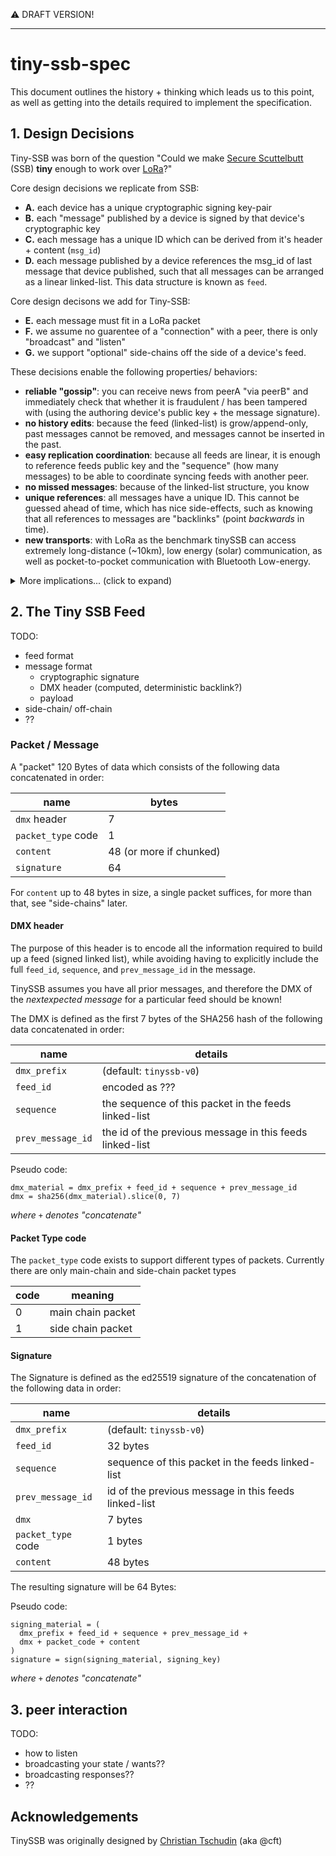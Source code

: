 :warning: DRAFT VERSION!

---

# tiny-ssb-spec


This document outlines the history + thinking which leads us to this point, as
well as getting into the details required to implement the specification.


## 1. Design Decisions

Tiny-SSB was born of the question "Could we make [Secure
Scuttelbutt](https://github.com/ssbc) (SSB) **tiny** enough to work over
[LoRa](https://en.wikipedia.org/wiki/LoRa)?"

Core design decisions we replicate from SSB:
- **A.** each device has a unique cryptographic signing key-pair
- **B.** each "message" published by a device is signed by that device's
  cryptographic key
- **C.** each message has a unique ID which can be derived from it's header +
  content (`msg_id`)
- **D.** each message published by a device references the msg_id of last message
  that device published, such that all messages can be arranged as a linear
  linked-list. This data structure is known as `feed`.

Core design decisons we add for Tiny-SSB:
- **E.** each message must fit in a LoRa packet
- **F.** we assume no guarentee of a "connection" with a peer, there is only
  "broadcast" and "listen"
- **G.** we support "optional" side-chains off the side of a device's feed.


These decisions enable the following properties/ behaviors:
- **reliable "gossip"**: you can receive news from peerA "via peerB" and
  immediately check that whether it is fraudulent / has been tampered with
  (using the authoring device's public key + the message signature).
- **no history edits**: because the feed (linked-list) is grow/append-only, past
  messages cannot be removed, and messages cannot be inserted in the past.
- **easy replication coordination**: because all feeds are linear, it is enough
  to reference feeds public key and the "sequence" (how many messages) to be
  able to coordinate syncing feeds with another peer.
- **no missed messages**: because of the linked-list structure, you know
- **unique references**: all messages have a unique ID. This cannot be guessed
  ahead of time, which has nice side-effects, such as knowing that all
  references to messages are "backlinks" (point *backwards* in time).
- **new transports**: with LoRa as the benchmark tinySSB can access extremely
  long-distance (~10km), low energy (solar) communication, as well as
  pocket-to-pocket communication with Bluetooth Low-energy.

<details>
    <summary>More implications... (click to expand)</summary>

- you can publish to your own feed anytime... you are your own source of
- there is no password reset
    - if you lose your device / the signing keys, there is no recovering them
- your "database" is only a local, subjective snapshot based on what you've
  replicated
    - you will never have all the feeds (islands are ok!)
    - expect partitions / concurrency/ lags
    - expect eventual consistency
- there is no guarenteed ordering of messages
    - there is no central physical (or logical) machine that is "authoring",
      just many parallel peers.
    - the best you can do is "causal ordering" + an algorithm for tie-breaking
    - "timestamps" can work but any malicious device or device with a broken
      clock will wreck your system.
- "multi-device" identity is currently unsolved
    - i.e. people often want to be the same "author" on their phone AND laptop,
      such that people can @-mention, or DM with just one ID, but this is
      currently not possible 
    - you cannot use the same keys on 2 devices safely: if they both publish
      then you can break the "linear linked-list" expectaction of your feed and
      you break replication
- multiple identities per device is easy
    - just add another signing key-pair

</details>


## 2. The Tiny SSB Feed

TODO:

- feed format
- message format
    - cryptographic signature
    - DMX header (computed, deterministic backlink?)
    - payload
- side-chain/ off-chain
- ??


### Packet / Message

<!--
src: https://github.com/ssbc/tinySSB/blob/fee99079ac2820711e1e853cba0e7aacc8765fea/android/tinySSB/app/src/main/java/nz/scuttlebutt/tremolavossbol/tssb/Replica.kt#L378-L403
-->

A "packet" 120 Bytes of data which consists of the following data concatenated in order:

name                | bytes
--------------------|-------
`dmx` header        | 7
`packet_type` code  | 1
`content`           | 48 (or more if chunked)
`signature`         | 64

For `content` up to 48 bytes in size, a single packet suffices, for more than that, see "side-chains" later.




#### DMX header

The purpose of this header is to encode all the information required to build
up a feed (signed linked list), while avoiding having to explicitly include the
full `feed_id`, `sequence`, and `prev_message_id` in the message.

TinySSB assumes you have all prior messages, and therefore the DMX of the
_nextexpected message_ for a particular feed should be known!

The DMX is defined as the first 7 bytes of the SHA256 hash of the following
data concatenated in order:

name              | details
------------------|------------
`dmx_prefix`      | (default: `tinyssb-v0`)
`feed_id`         | encoded as ???
`sequence`        | the sequence of this packet in the feeds linked-list
`prev_message_id` | the id of the previous message in this feeds linked-list


Pseudo code:
```
dmx_material = dmx_prefix + feed_id + sequence + prev_message_id
dmx = sha256(dmx_material).slice(0, 7)
```
_where `+` denotes "concatenate"_


#### Packet Type code

The `packet_type` code exists to support different types of packets. Currently
there are only main-chain and side-chain packet types

code | meaning
-----|-------------------
0    | main chain packet
1    | side chain packet


#### Signature

The Signature is defined as the ed25519 signature of the concatenation of the
following data in order:

name               | details
-------------------|-------
`dmx_prefix`       | (default: `tinyssb-v0`)
`feed_id`          | 32 bytes
`sequence`         | sequence of this packet in the feeds linked-list
`prev_message_id`  | id of the previous message in this feeds linked-list
`dmx`              | 7 bytes
`packet_type` code | 1 bytes
`content`          | 48 bytes


The resulting signature will be 64 Bytes:

Pseudo code:
```
signing_material = (
  dmx_prefix + feed_id + sequence + prev_message_id +
  dmx + packet_code + content
)
signature = sign(signing_material, signing_key)
```
_where `+` denotes "concatenate"_


## 3. peer interaction

TODO:

- how to listen
- broadcasting your state / wants??
- broadcasting responses??
- ??


## Acknowledgements

TinySSB was originally designed by [Christian
Tschudin](https://github.com/tschudin) (aka @cft)


